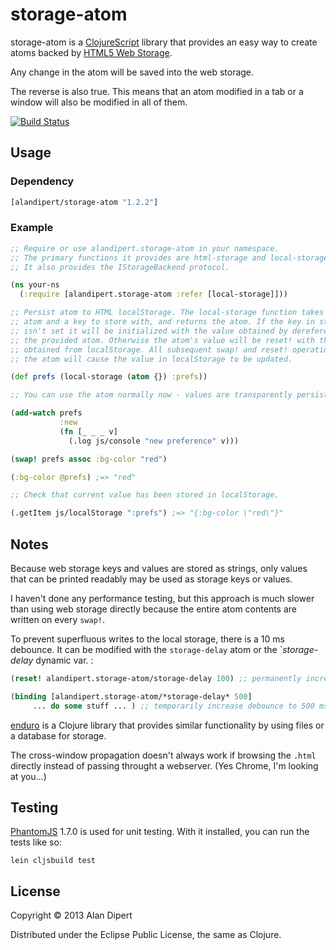 # storage-atom

storage-atom is a
[ClojureScript](https://github.com/clojure/clojurescript) library that
provides an easy way to create atoms backed by
[HTML5 Web Storage](http://en.wikipedia.org/wiki/Web_storage).

Any change in the atom will be saved into the web storage.

The reverse is also true. This means that an atom modified in a tab
 or a window will also be modified in all of them.

[![Build Status](https://travis-ci.org/alandipert/storage-atom.png?branch=master)](https://travis-ci.org/alandipert/storage-atom)

## Usage

### Dependency

```clojure
[alandipert/storage-atom "1.2.2"]
```

### Example

```clojure
;; Require or use alandipert.storage-atom in your namespace.
;; The primary functions it provides are html-storage and local-storage.
;; It also provides the IStorageBackend protocol.

(ns your-ns
  (:require [alandipert.storage-atom :refer [local-storage]]))

;; Persist atom to HTML localStorage. The local-storage function takes an
;; atom and a key to store with, and returns the atom. If the key in storage
;; isn't set it will be initialized with the value obtained by dereferencing
;; the provided atom. Otherwise the atom's value will be reset! with the value
;; obtained from localStorage. All subsequent swap! and reset! operations on
;; the atom will cause the value in localStorage to be updated.

(def prefs (local-storage (atom {}) :prefs))

;; You can use the atom normally now - values are transparently persisted.

(add-watch prefs
           :new
           (fn [_ _ _ v]
             (.log js/console "new preference" v)))

(swap! prefs assoc :bg-color "red")

(:bg-color @prefs) ;=> "red"

;; Check that current value has been stored in localStorage.

(.getItem js/localStorage ":prefs") ;=> "{:bg-color \"red\"}"
```

## Notes

Because web storage keys and values are stored as strings, only values
that can be printed readably may be used as storage keys or values.

I haven't done any performance testing, but this approach is much
slower than using web storage directly because the entire atom contents
are written on every `swap!`.

To prevent superfluous writes to the local storage, there is a 10 ms
debounce. It can be modified with the `storage-delay` atom or the
`*storage-delay* dynamic var. :

```clj
(reset! alandipert.storage-atom/storage-delay 100) ;; permanently increase debounce to 100 ms

(binding [alandipert.storage-atom/*storage-delay* 500]
	 ... do some stuff ... ) ;; temporarily increase debounce to 500 ms

```


[enduro](https://github.com/alandipert/enduro) is a Clojure library
that provides similar functionality by using files or a database for
storage.

The cross-window propagation doesn't always work if browsing the
`.html` directly instead of passing throught a webserver.
(Yes Chrome, I'm looking at you...)

## Testing

[PhantomJS](http://phantomjs.org/) 1.7.0 is used for unit testing.
With it installed, you can run the tests like so:

    lein cljsbuild test

## License

Copyright © 2013 Alan Dipert

Distributed under the Eclipse Public License, the same as Clojure.
